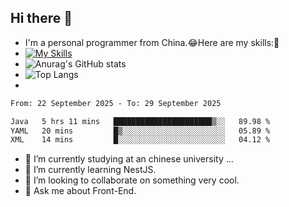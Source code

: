 ## Hi there 👋
- I'm a personal programmer from China.😂Here are my skills:🤔
- [![My Skills](https://skillicons.dev/icons?i=js,html,css,vue,typescript,java,golang)](https://skillicons.dev)
- ![Anurag's GitHub stats](https://github-readme-stats.vercel.app/api?username=FluffyChi-Xing&count_private=true&show_icons=true&theme=radical)
- ![Top Langs](https://github-readme-stats.vercel.app/api/top-langs/?username=FluffyChi-Xing)
- <!--START_SECTION:waka-->

```txt
From: 22 September 2025 - To: 29 September 2025

Java   5 hrs 11 mins   ██████████████████████▒░░   89.98 %
YAML   20 mins         █▒░░░░░░░░░░░░░░░░░░░░░░░   05.89 %
XML    14 mins         █░░░░░░░░░░░░░░░░░░░░░░░░   04.12 %
```

<!--END_SECTION:waka-->
- 🔭 I’m currently studying at an chinese university ...
- 🌱 I’m currently learning NestJS.
- 👯 I’m looking to collaborate on something very cool.
- 💬 Ask me about Front-End.

